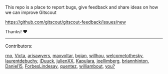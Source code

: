 This repo is a place to report bugs, give feedback and share ideas on how we can improve Gitscout

https://github.com/gitscout/gitscout-feedback/issues/new

Thanks!  :heart:

___

Contributors:

[rno](https://github.com/rno), 
[Victa](https://github.com/Victa), 
[arisawyers](https://github.com/arisawyers), 
[maxvoltar](https://github.com/maxvoltar), 
[bgian](https://github.com/bgian), 
[willhou](https://github.com/willhou), 
[welcometothesky](https://github.com/welcometothesky), 
[laurentdebuchy](https://github.com/laurentdebuchy), 
[iDuuck](https://github.com/iDuuck), 
[julienXX](https://github.com/julienXX), 
[Kapulara](https://github.com/Kapulara), 
[joellimberg](https://github.com/joellimberg), 
[briannhinton](https://github.com/briannhinton), 
[Daniel15](https://github.com/Daniel15), 
[ForbesLindesay](https://github.com/ForbesLindesay), 
[quentez](https://github.com/quentez),
[williambout](https://github.com/williambout), 
[you?](https://github.com/gitscout/gitscout-feedback/issues/new)
